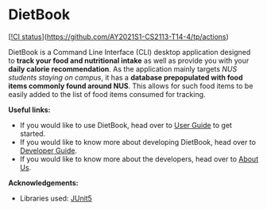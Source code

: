 # DietBook

[[!CI status](https://github.com/AY2021S1-CS2113-T14-4/tp/workflows/Java%20CI/badge.svg)](https://github.com/AY2021S1-CS2113-T14-4/tp/actions)

DietBook is a Command Line Interface (CLI) desktop application designed to **track your food and nutritional intake** as well as provide you with your **daily calorie recommendation**. As the application mainly targets _NUS students staying on campus_, it has a **database prepopulated with food items commonly found around NUS**. This allows for such food items to be easily added to the list of food items consumed for tracking.

**Useful links:**

* If you would like to use DietBook, head over to [User Guide](UserGuide.md) to get started.
* If you would like to know more about developing DietBook, head over to [Developer Guide](DeveloperGuide.md).
* If you would like to know more about the developers, head over to [About Us](AboutUs.md).

**Acknowledgements:**

* Libraries used: [JUnit5](https://github.com/junit-team/junit5)

